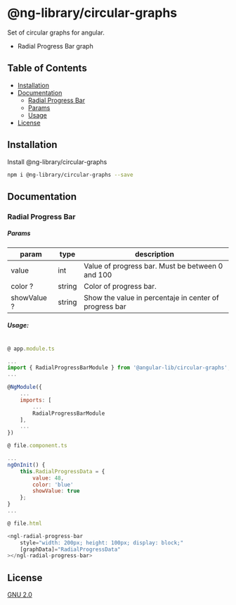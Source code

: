 
# @ng-library/circular-graphs

Set of circular graphs for angular.

- Radial Progress Bar graph


## Table of Contents

- [Installation](##Installation)
- [Documentation](###Documentation)
    - [Radial Progress Bar](###Radial-progress-bar)
    - [Params](###Params)
    - [Usage](###Usage)
- [License](##License)



## Installation
Install @ng-library/circular-graphs

```bash
npm i @ng-library/circular-graphs --save
```

## Documentation

### Radial Progress Bar

##### Params

param       | type     | description
------------|----------|----------------------------------------------------
value       | int      | Value of progress bar. Must be between 0 and 100
color ?     | string   | Color of progress bar.
showValue ? | string   | Show the value in percentaje in center of progress bar


##### Usage:

```javascript

@ app.module.ts

...
import { RadialProgressBarModule } from '@angular-lib/circular-graphs'; 
...

@NgModule({
    ...
    imports: [
        ...
        RadialProgressBarModule
    ],
    ...
})
```
```javascript
@ file.component.ts

...
ngOnInit() {
    this.RadialProgressData = {
        value: 48,
        color: 'blue'
        showValue: true
    };
}
...
```
```javascript
@ file.html

<ngl-radial-progress-bar
    style="width: 200px; height: 100px; display: block;"
    [graphData]="RadialProgressData"
></ngl-radial-progress-bar>
```



## License

[GNU 2.0](https://www.gnu.org/licenses/old-licenses/gpl-2.0.html)